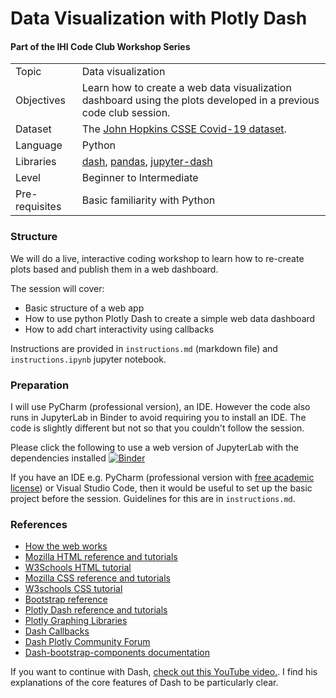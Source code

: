 # Data Visualization with Plotly Dash

#### Part of the IHI Code Club Workshop Series

|                      |                                                                                                         |
|----------------------|---------------------------------------------------------------------------------------------------------|
| Topic                | Data visualization                                                                                      |
| Objectives           | Learn how to create a web data visualization dashboard using the plots developed in a previous code club session.                     |
| Dataset              | The [John Hopkins CSSE Covid-19 dataset](https://github.com/CSSEGISandData/COVID-19).                   |
| Language             | Python                                                                                                      |
| Libraries            | [dash](https://pypi.org/project/dash/), [pandas](https://pypi.org/project/pandas/), [jupyter-dash](https://pypi.org/project/jupyter-dash/) |
| Level                | Beginner to Intermediate                                                                                |
| Pre-requisites       | Basic familiarity with Python                                                  |

### Structure

We will do a live, interactive coding workshop to learn how to re-create plots based and publish them in a web
dashboard.

The session will cover:

- Basic structure of a web app
- How to use python Plotly Dash to create a simple web data dashboard
- How to add chart interactivity using callbacks

Instructions are provided in `instructions.md` (markdown file) and `instructions.ipynb` jupyter notebook.

### Preparation

I will use PyCharm (professional version), an IDE. However the code also runs in JupyterLab in Binder to avoid requiring
you to install an IDE. The code is slightly different but not so that you couldn't follow the session.

Please click the following to use a web version of JupyterLab with the dependencies installed
[![Binder](https://mybinder.org/badge_logo.svg)](https://mybinder.org/v2/gh/nicholsons/data-viz-plotly-dash.git/HEAD)

If you have an IDE e.g. PyCharm (professional version
with [free academic license](https://www.jetbrains.com/community/education/#students)) or Visual Studio Code, then it
would be useful to set up the basic project before the session. Guidelines for this are in `instructions.md`.

### References

- [How the web works](https://developer.mozilla.org/en-US/docs/Learn/Getting_started_with_the_web/How_the_Web_works)
- [Mozilla HTML reference and tutorials](https://developer.mozilla.org/en-US/docs/Web/HTML)
- [W3Schools HTML tutorial](https://www.w3schools.com/html/)
- [Mozilla CSS reference and tutorials](https://developer.mozilla.org/en-US/docs/Web/CSS)
- [W3schools CSS tutorial](https://www.w3schools.com/css/default.asp)
- [Bootstrap reference](https://getbootstrap.com/)
- [Plotly Dash reference and tutorials](https://dash.plotly.com/)
- [Plotly Graphing Libraries](https://plotly.com/python/)
- [Dash Callbacks](https://dash.plotly.com/basic-callbacks)
- [Dash Plotly Community Forum](https://community.plotly.com/c/dash/16)
- [Dash-bootstrap-components documentation](https://dash-bootstrap-components.opensource.faculty.ai/docs/)

If you want to continue with Dash, [check out this YouTube video.](https://www.youtube.com/watch?v=hSPmj7mK6ng). I find
his explanations of the core features of Dash to be particularly clear.
